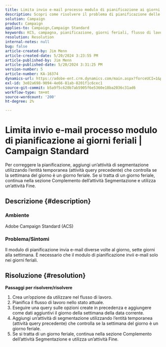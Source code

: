 ```yaml
---
title: Limita invio e-mail processo modulo di pianificazione ai giorni feriali | Campaign Standard
description: Scopri come risolvere il problema di pianificazione delle e-mail inviate più volte al giorno, sette giorni alla settimana.
solution: Campaign
product: Campaign
applies-to: Campaign,Campaign Standard
keywords: KCS, campagna, pianificazione, giorni feriali, flusso di lavoro, e-mail, ACS, Adobe Campaign Standard, risoluzione dei problemi
resolution: Resolution
internal-notes: null
bug: false
article-created-by: Jim Menn
article-created-date: 5/20/2024 3:23:55 PM
article-published-by: Jim Menn
article-published-date: 5/20/2024 3:31:25 PM
version-number: 5
article-number: KA-16374
dynamics-url: https://adobe-ent.crm.dynamics.com/main.aspx?forceUCI=1&pagetype=entityrecord&etn=knowledgearticle&id=508fa9f5-bc16-ef11-9f8a-6045bd006268
exl-id: 3e02a698-9094-4e66-81ab-8201f1c6cec1
source-git-commit: b5a9f5c620b7ab5905f6e5360e18ba2036c31ad6
workflow-type: tm+mt
source-wordcount: '200'
ht-degree: 2%

---
```


# Limita invio e-mail processo modulo di pianificazione ai giorni feriali | Campaign Standard


Per correggere la pianificazione, aggiungi un’attività di segmentazione utilizzando l’entità temporanea (attività query precedente) che controlla se la settimana del giorno è un giorno feriale. Se si tratta di un giorno feriale, continua nella sezione Complemento dell’attività Segmentazione e utilizza un’attività Fine.

## Descrizione {#description}


### <b>Ambiente</b>

Adobe Campaign Standard (ACS)



### <b>Problema/Sintomi</b>

Il modulo di pianificazione invia e-mail diverse volte al giorno, sette giorni alla settimana. È necessario che il modulo di pianificazione invii e-mail solo nei giorni feriali.


## Risoluzione {#resolution}

<b>Passaggi per risolvere/risolvere</b>
1. Crea un’opzione da utilizzare nel flusso di lavoro.
2. Pianifica il flusso di lavoro nello stato attuale.
3. Eseguire una query sulle opzioni create in precedenza e aggiungere come dati aggiuntivi il giorno della settimana della data corrente.
4. Aggiungi un’attività di segmentazione utilizzando l’entità temporanea (attività query precedente) che controlla se la settimana del giorno è un giorno feriale.
5. Se si tratta di un giorno feriale, continua nella sezione Complemento dell’attività Segmentazione e utilizza un’attività Fine.
